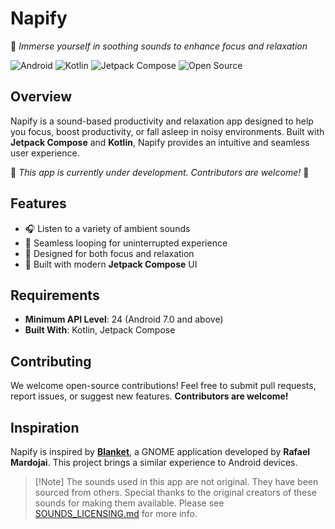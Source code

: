 # Napify 

🎵 *Immerse yourself in soothing sounds to enhance focus and relaxation*

![Android](https://img.shields.io/badge/Android-3DDC84?logo=android&logoColor=white)
![Kotlin](https://img.shields.io/badge/Kotlin-7F52FF?logo=kotlin&logoColor=white)
![Jetpack Compose](https://img.shields.io/badge/Jetpack_Compose-03D2A8?logo=jetpack&logoColor=white)
![Open Source](https://img.shields.io/badge/Open%20Source-89CFF0?logo=github&logoColor=white)

## Overview
Napify is a sound-based productivity and relaxation app designed to help you focus, boost productivity, or fall asleep in noisy environments. Built with **Jetpack Compose** and **Kotlin**, Napify provides an intuitive and seamless user experience.

🚧 *This app is currently under development. Contributors are welcome!* 🚧

## Features
- 🎧 Listen to a variety of ambient sounds
- 🔄 Seamless looping for uninterrupted experience
- 🌙 Designed for both focus and relaxation
- 📱 Built with modern **Jetpack Compose** UI

## Requirements
- **Minimum API Level**: 24 (Android 7.0 and above)
- **Built With**: Kotlin, Jetpack Compose

## Contributing
We welcome open-source contributions! Feel free to submit pull requests, report issues, or suggest new features. **Contributors are welcome!**

## Inspiration
Napify is inspired by **[Blanket](https://github.com/rafaelmardojai/blanket)**, a GNOME application developed by **Rafael Mardojai**. This project brings a similar experience to Android devices.
> \[!Note]
> The sounds used in this app are not original. They have been sourced from others. Special thanks to the original creators of these sounds for making them available. Please see [SOUNDS_LICENSING.md](https://github.com/itsPronay/napify/blob/play_store/SOUNDS_LICENSING.md) for more info.

